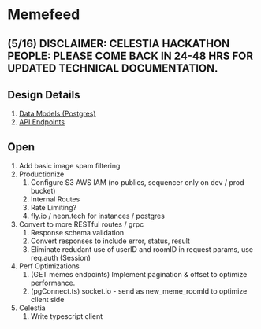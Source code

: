 # Memefeed

## (5/16) DISCLAIMER: CELESTIA HACKATHON PEOPLE: PLEASE COME BACK IN 24-48 HRS FOR UPDATED TECHNICAL DOCUMENTATION.

## Design Details

1. [Data Models (Postgres)](https://github.com/memefeed-labs/memefeed/blob/main/src/resources/memes-pg.ts)
2. [API Endpoints](https://github.com/memefeed-labs/memefeed/blob/main/src/app.ts)

## Open

1. Add basic image spam filtering
2. Productionize
   1. Configure S3 AWS IAM (no publics, sequencer only on dev / prod bucket)
   2. Internal Routes
   3. Rate Limiting?
   4. fly.io / neon.tech for instances / postgres
3. Convert to more RESTful routes / grpc
   1. Response schema validation
   2. Convert responses to include error, status, result
   3. Eliminate redudant use of userID and roomID in request params, use req.auth (Session)
4. Perf Optimizations
   1. (GET memes endpoints) Implement pagination & offset to optimize performance.
   2. (pgConnect.ts) socket.io - send as new_meme_roomId to optimize client side
5. Celestia
   1. Write typescript client
